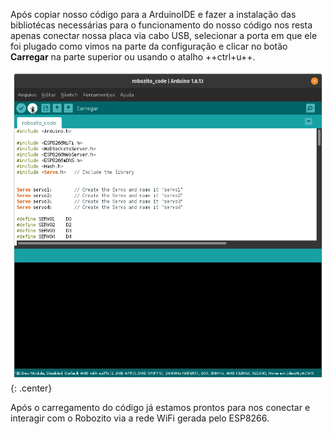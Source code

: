  Após copiar nosso código para a ArduinoIDE e fazer a instalação das bibliotécas necessárias para o funcionamento do nosso código nos resta apenas conectar nossa placa via cabo USB, selecionar a porta em que ele foi plugado como vimos na parte da configuração e clicar no botão **Carregar** na parte superior ou usando o atalho ++ctrl+u++.


![Arduino Carregar](imgs/ArduinoCarregar.png){: .center}

Após o carregamento do código já estamos prontos para nos conectar e interagir com o Robozito via a rede WiFi gerada pelo ESP8266.
